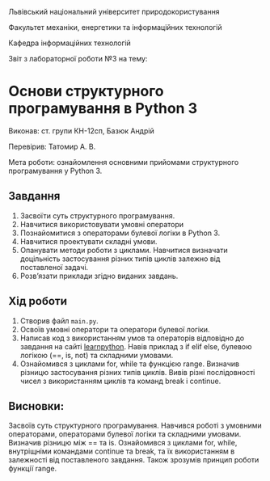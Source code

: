 Львівський національний університет природокористування

Факультет механіки, енергетики та інформаційних технологій

Кафедра інформаційних технологій

Звіт з лабораторної роботи №3 на тему:

# Основи структурного програмування в Python 3

Виконав: ст. групи КН-12сп, Базюк Андрій

Перевірив: Татомир А. В.

Мета роботи: ознайомлення основними прийомами структурного програмування у Python 3.


## Завдання
1. Засвоїти суть структурного програмування.
2. Навчитися використовувати умовні оператори
3. Познайомитися з операторами булевої логіки в Python 3.
4. Навчитися проектувати складні умови.
5. Опанувати методи роботи з циклами. Навчитися визначати доцільність застосування різних типів циклів залежно від поставленої задачі.
6. Розв’язати приклади згідно виданих завдань.


## Хід роботи
1. Створив файл `main.py`.
2. Освоїв умовні оператори та оператори булевої логіки.
3. Написав код з використанням умов та операторів відповідно до завдання на сайті [learnpython](learnpython.org). Навів приклад з if elif else, булевою логікою (==, is, not) та складними умовами.
4. Ознайомився з циклами for, while та функцією range. Визначив різницю застосування різних типів циклів. Вивів різні послідовності чисел з використанням циклів та команд break і continue.


## Висновки:
Засвоїв суть структурного програмування. Навчився роботі з умовними операторами, операторами булевої логіки та складними умовами. Визначив різницю між == та is. Ознайомився з циклами for, while, внутріщніми командами continue та break, та їх використанням в залежності від поставленого завдання. Також зрозумів принцип роботи функції range.